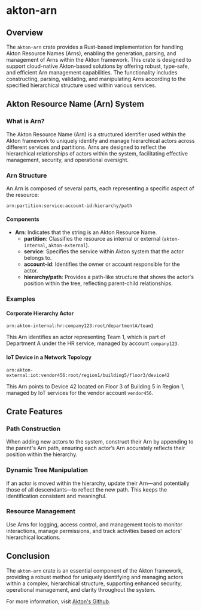 # akton-arn

## Overview

The `akton-arn` crate provides a Rust-based implementation for handling Akton Resource Names (Arns), enabling the generation, parsing, and management of Arns within the Akton framework. This crate is designed to support cloud-native Akton-based solutions by offering robust, type-safe, and efficient Arn management capabilities. The functionality includes constructing, parsing, validating, and manipulating Arns according to the specified hierarchical structure used within various services.

## Akton Resource Name (Arn) System

### What is Arn?

The Akton Resource Name (Arn) is a structured identifier used within the Akton framework to uniquely identify and manage hierarchical actors across different services and partitions. Arns are designed to reflect the hierarchical relationships of actors within the system, facilitating effective management, security, and operational oversight.

### Arn Structure

An Arn is composed of several parts, each representing a specific aspect of the resource:

`arn:partition:service:account-id:hierarchy/path`

#### Components

- **Arn**: Indicates that the string is an Akton Resource Name.
    - **partition**: Classifies the resource as internal or external (`akton-internal`, `akton-external`).
    - **service**: Specifies the service within Akton system that the actor belongs to.
    - **account-id**: Identifies the owner or account responsible for the actor.
    - **hierarchy/path**: Provides a path-like structure that shows the actor's position within the tree, reflecting parent-child relationships.

### Examples

#### Corporate Hierarchy Actor

`arn:akton-internal:hr:company123:root/departmentA/team1`

This Arn identifies an actor representing Team 1, which is part of Department A under the HR service, managed by account `company123`.

#### IoT Device in a Network Topology

`arn:akton-external:iot:vendor456:root/region1/building5/floor3/device42`

This Arn points to Device 42 located on Floor 3 of Building 5 in Region 1, managed by IoT services for the vendor account `vendor456`.

## Crate Features

### Path Construction

When adding new actors to the system, construct their Arn by appending to the parent's Arn path, ensuring each actor’s Arn accurately reflects their position within the hierarchy.

### Dynamic Tree Manipulation

If an actor is moved within the hierarchy, update their Arn—and potentially those of all descendants—to reflect the new path. This keeps the identification consistent and meaningful.

### Resource Management

Use Arns for logging, access control, and management tools to monitor interactions, manage permissions, and track activities based on actors' hierarchical locations.

## Conclusion

The `akton-arn` crate is an essential component of the Akton framework, providing a robust method for uniquely identifying and managing actors within a complex, hierarchical structure, supporting enhanced security, operational management, and clarity throughout the system.

For more information, visit [Akton's Github](https://github.com/GovCraft/akton-framework).
